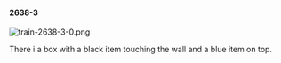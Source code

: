 #### 2638-3
![train-2638-3-0.png](https://github.com/lil-lab/nlvr/raw/master/nlvr/train/images/40/train-2638-3-0.png "train-2638-3-0.png")

There i a box with a black item touching the wall and a blue item on top.